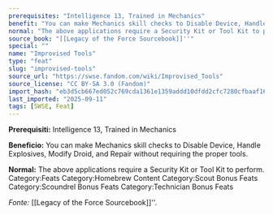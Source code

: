 ```yaml
---
prerequisites: "Intelligence 13, Trained in Mechanics"
benefit: "You can make Mechanics skill checks to Disable Device, Handle Explosives, Modify Droid, and Repair without requiring the proper tools."
normal: "The above applications require a Security Kit or Tool Kit to perform. Category:Feats Category:Homebrew Content Category:Scout Bonus Feats Category:Scoundrel Bonus Feats Category:Technician Bonus Feats"
source_book: "[[Legacy of the Force Sourcebook]]''"
special: ""
name: "Improvised Tools"
type: "feat"
slug: "improvised-tools"
source_url: "https://swse.fandom.com/wiki/Improvised_Tools"
source_license: "CC BY-SA 3.0 (Fandom)"
import_hash: "eb3d5cb667ed052c769cda1361e1359addd10dfdd2cfc7280cfbaaf162142bab"
last_imported: "2025-09-11"
tags: [SWSE, Feat]
---
```

**Prerequisiti:** Intelligence 13, Trained in Mechanics

**Beneficio:** You can make Mechanics skill checks to Disable Device, Handle Explosives, Modify Droid, and Repair without requiring the proper tools.

**Normal:** The above applications require a Security Kit or Tool Kit to perform. Category:Feats Category:Homebrew Content Category:Scout Bonus Feats Category:Scoundrel Bonus Feats Category:Technician Bonus Feats

*Fonte:* [[Legacy of the Force Sourcebook]]''.